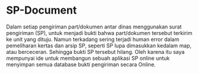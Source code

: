 # SP-Document
Dalam setiap pengiriman part/dokumen antar dinas menggunakan surat pengiriman (SP), untuk menjadi bukti bahwa part/dokumen tersebut terkirim ke unit yang dituju. Namun terkadang sering terjadi human error dalam pemeliharan kertas dan arsip SP, seperti SP lupa dimasukkan kedalam map, atau berceceran. Sehingga bukti SP tersebut hilang. Oleh karena itu saya mempunyai ide untuk membangun sebuah aplikasi SP online untuk menyimpan semua database bukti pengiriman secara Online.
